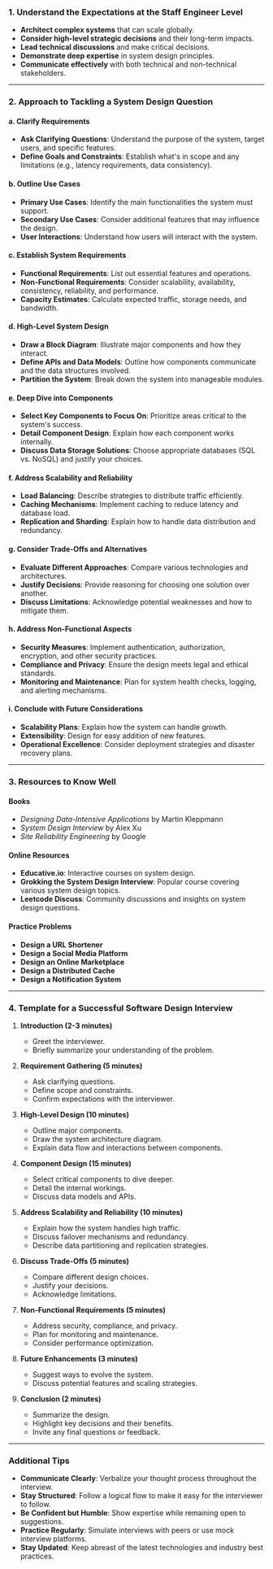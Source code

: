 ### **1. Understand the Expectations at the Staff Engineer Level**

- **Architect complex systems** that can scale globally.
- **Consider high-level strategic decisions** and their long-term impacts.
- **Lead technical discussions** and make critical decisions.
- **Demonstrate deep expertise** in system design principles.
- **Communicate effectively** with both technical and non-technical stakeholders.

---

### **2. Approach to Tackling a System Design Question**

#### **a. Clarify Requirements**

- **Ask Clarifying Questions**: Understand the purpose of the system, target users, and specific features.
- **Define Goals and Constraints**: Establish what's in scope and any limitations (e.g., latency requirements, data consistency).

#### **b. Outline Use Cases**

- **Primary Use Cases**: Identify the main functionalities the system must support.
- **Secondary Use Cases**: Consider additional features that may influence the design.
- **User Interactions**: Understand how users will interact with the system.

#### **c. Establish System Requirements**

- **Functional Requirements**: List out essential features and operations.
- **Non-Functional Requirements**: Consider scalability, availability, consistency, reliability, and performance.
- **Capacity Estimates**: Calculate expected traffic, storage needs, and bandwidth.

#### **d. High-Level System Design**

- **Draw a Block Diagram**: Illustrate major components and how they interact.
- **Define APIs and Data Models**: Outline how components communicate and the data structures involved.
- **Partition the System**: Break down the system into manageable modules.

#### **e. Deep Dive into Components**

- **Select Key Components to Focus On**: Prioritize areas critical to the system's success.
- **Detail Component Design**: Explain how each component works internally.
- **Discuss Data Storage Solutions**: Choose appropriate databases (SQL vs. NoSQL) and justify your choices.

#### **f. Address Scalability and Reliability**

- **Load Balancing**: Describe strategies to distribute traffic efficiently.
- **Caching Mechanisms**: Implement caching to reduce latency and database load.
- **Replication and Sharding**: Explain how to handle data distribution and redundancy.

#### **g. Consider Trade-Offs and Alternatives**

- **Evaluate Different Approaches**: Compare various technologies and architectures.
- **Justify Decisions**: Provide reasoning for choosing one solution over another.
- **Discuss Limitations**: Acknowledge potential weaknesses and how to mitigate them.

#### **h. Address Non-Functional Aspects**

- **Security Measures**: Implement authentication, authorization, encryption, and other security practices.
- **Compliance and Privacy**: Ensure the design meets legal and ethical standards.
- **Monitoring and Maintenance**: Plan for system health checks, logging, and alerting mechanisms.

#### **i. Conclude with Future Considerations**

- **Scalability Plans**: Explain how the system can handle growth.
- **Extensibility**: Design for easy addition of new features.
- **Operational Excellence**: Consider deployment strategies and disaster recovery plans.

---

### **3. Resources to Know Well**

#### **Books**

- _Designing Data-Intensive Applications_ by Martin Kleppmann
- _System Design Interview_ by Alex Xu
- _Site Reliability Engineering_ by Google

#### **Online Resources**

- **Educative.io**: Interactive courses on system design.
- **Grokking the System Design Interview**: Popular course covering various system design topics.
- **Leetcode Discuss**: Community discussions and insights on system design questions.

#### **Practice Problems**

- **Design a URL Shortener**
- **Design a Social Media Platform**
- **Design an Online Marketplace**
- **Design a Distributed Cache**
- **Design a Notification System**

---

### **4. Template for a Successful Software Design Interview**

1. **Introduction (2-3 minutes)**

   - Greet the interviewer.
   - Briefly summarize your understanding of the problem.

2. **Requirement Gathering (5 minutes)**

   - Ask clarifying questions.
   - Define scope and constraints.
   - Confirm expectations with the interviewer.

3. **High-Level Design (10 minutes)**

   - Outline major components.
   - Draw the system architecture diagram.
   - Explain data flow and interactions between components.

4. **Component Design (15 minutes)**

   - Select critical components to dive deeper.
   - Detail the internal workings.
   - Discuss data models and APIs.

5. **Address Scalability and Reliability (10 minutes)**

   - Explain how the system handles high traffic.
   - Discuss failover mechanisms and redundancy.
   - Describe data partitioning and replication strategies.

6. **Discuss Trade-Offs (5 minutes)**

   - Compare different design choices.
   - Justify your decisions.
   - Acknowledge limitations.

7. **Non-Functional Requirements (5 minutes)**

   - Address security, compliance, and privacy.
   - Plan for monitoring and maintenance.
   - Consider performance optimization.

8. **Future Enhancements (3 minutes)**

   - Suggest ways to evolve the system.
   - Discuss potential features and scaling strategies.

9. **Conclusion (2 minutes)**
   - Summarize the design.
   - Highlight key decisions and their benefits.
   - Invite any final questions or feedback.

---

### **Additional Tips**

- **Communicate Clearly**: Verbalize your thought process throughout the interview.
- **Stay Structured**: Follow a logical flow to make it easy for the interviewer to follow.
- **Be Confident but Humble**: Show expertise while remaining open to suggestions.
- **Practice Regularly**: Simulate interviews with peers or use mock interview platforms.
- **Stay Updated**: Keep abreast of the latest technologies and industry best practices.
